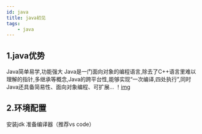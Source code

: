 ```yaml
---
id: java
title: java初见
tags:
    - java
---
```

## 1.java优势

   Java简单易学,功能强大 Java是一门面向对象的编程语言,除去了C++语言里难以理解的指针,多继承等概念,Java的跨平台性,能够实现“一次编译,四处执行”,同时Java还具备简易性、面向对象编程、可扩展...
！[img](https://img1.baidu.com/it/u=1901839540,2185063093&fm=253&fmt=auto&app=138&f=JPEG?w=500&h=281)

## 2.环境配置
安装jdk
准备编译器（推荐vs code）